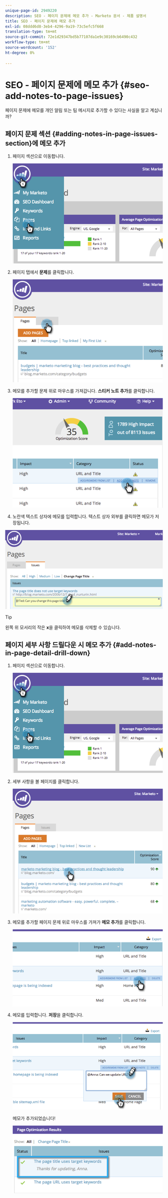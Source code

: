 ```yaml
---
unique-page-id: 2949220
description: SEO - 페이지 문제에 메모 추가 - Marketo 문서 - 제품 설명서
title: SEO - 페이지 문제에 메모 추가
exl-id: 08ddd6d8-3eb4-4296-9a19-73c5efc5f668
translation-type: tm+mt
source-git-commit: 72e1d29347bd5b77107da1e9c30169cb6490c432
workflow-type: tm+mt
source-wordcount: '152'
ht-degree: 0%

---
```


# SEO - 페이지 문제에 메모 추가 {#seo-add-notes-to-page-issues}

페이지 문제에 메모를 개인 알림 또는 팀 메시지로 추가할 수 있다는 사실을 알고 계십니까?

## 페이지 문제 섹션 {#adding-notes-in-page-issues-section}에 메모 추가

1. 페이지 섹션으로 이동합니다.

   ![](assets/image2014-9-18-13-3a11-3a43.png)

1. 페이지 탭에서 **문제**&#x200B;를 클릭합니다.

   ![](assets/image2014-9-18-13-3a12-3a0.png)

1. 메모를 추가할 문제 위로 마우스를 가져갑니다. **스티커 노트 추가**&#x200B;를 클릭합니다.

   ![](assets/image2014-9-18-13-3a12-3a6.png)

1. 노란색 텍스트 상자에 메모를 입력합니다. 텍스트 상자 외부를 클릭하면 메모가 저장됩니다.

![](assets/image2014-9-18-13-3a12-3a32.png)

>[!TIP]
>
>왼쪽 위 모서리의 작은 **x**&#x200B;을 클릭하여 메모를 삭제할 수 있습니다.

## 페이지 세부 사항 드릴다운 시 메모 추가 {#add-notes-in-page-detail-drill-down}

1. 페이지 섹션으로 이동합니다.

   ![](assets/image2014-9-18-13-3a12-3a59.png)

1. 세부 사항을 볼 페이지를 클릭합니다.

   ![](assets/image2014-9-18-13-3a13-3a42.png)

1. 메모를 추가할 페이지 문제 위로 마우스를 가져가 **메모 추가**&#x200B;를 클릭합니다.

   ![](assets/image2014-9-18-13-3a13-3a46.png)

1. 메모를 입력합니다. **저장**&#x200B;을 클릭합니다.

   ![](assets/image2014-9-18-13-3a14-3a5.png)

   메모가 추가되었습니다!

   ![](assets/image2014-9-18-13-3a14-3a20.png)
